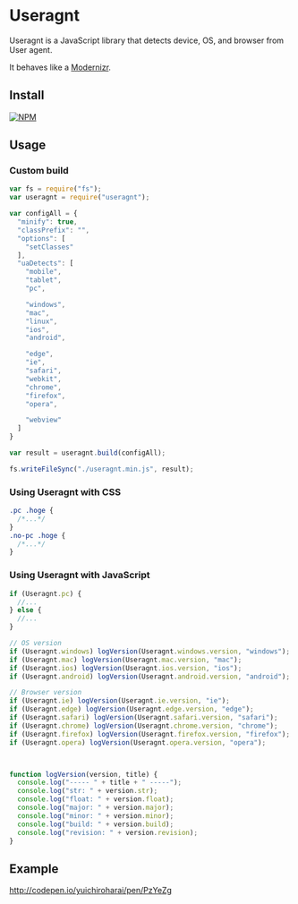 # Useragnt
Useragnt is a JavaScript library that detects device, OS, and browser from User agent.

It behaves like a [Modernizr](https://modernizr.com/).


## Install

[![NPM](https://nodei.co/npm/useragnt.png?mini=true)](https://nodei.co/npm/useragnt/)

## Usage

### Custom build

```js
var fs = require("fs");
var useragnt = require("useragnt");

var configAll = {
  "minify": true,
  "classPrefix": "",
  "options": [
    "setClasses"
  ],
  "uaDetects": [
    "mobile",
    "tablet",
    "pc",

    "windows",
    "mac",
    "linux",
    "ios",
    "android",

    "edge",
    "ie",
    "safari",
    "webkit",
    "chrome",
    "firefox",
    "opera",

    "webview"
  ]
}

var result = useragnt.build(configAll);

fs.writeFileSync("./useragnt.min.js", result);
```


### Using Useragnt with CSS

```css
.pc .hoge {
  /*...*/
}
.no-pc .hoge {
  /*...*/
}
```


### Using Useragnt with JavaScript

```js
if (Useragnt.pc) {
  //...
} else {
  //...
}

// OS version
if (Useragnt.windows) logVersion(Useragnt.windows.version, "windows");
if (Useragnt.mac) logVersion(Useragnt.mac.version, "mac");
if (Useragnt.ios) logVersion(Useragnt.ios.version, "ios");
if (Useragnt.android) logVersion(Useragnt.android.version, "android");

// Browser version
if (Useragnt.ie) logVersion(Useragnt.ie.version, "ie");
if (Useragnt.edge) logVersion(Useragnt.edge.version, "edge");
if (Useragnt.safari) logVersion(Useragnt.safari.version, "safari");
if (Useragnt.chrome) logVersion(Useragnt.chrome.version, "chrome");
if (Useragnt.firefox) logVersion(Useragnt.firefox.version, "firefox");
if (Useragnt.opera) logVersion(Useragnt.opera.version, "opera");



function logVersion(version, title) {
  console.log("----- " + title + " -----");
  console.log("str: " + version.str);
  console.log("float: " + version.float);
  console.log("major: " + version.major);
  console.log("minor: " + version.minor);
  console.log("build: " + version.build);
  console.log("revision: " + version.revision);
}
```



## Example
http://codepen.io/yuichiroharai/pen/PzYeZg
